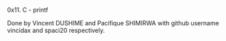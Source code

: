 0x11. C - printf

Done by Vincent DUSHIME and Pacifique SHIMIRWA
with github username vincidax and  spaci20 respectively.
